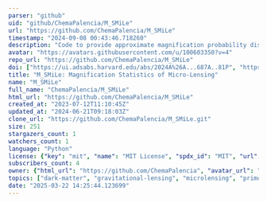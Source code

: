 ```yaml
---
parser: "github"
uid: "github/ChemaPalencia/M_SMiLe"
url: "https://github.com/ChemaPalencia/M_SMiLe"
timestamp: "2024-09-08 00:43:46.718260"
description: "Code to provide approximate magnification probability distributions under microlensing by compact objects such as stars or PBHs of strongly lensed stars."
avatar: "https://avatars.githubusercontent.com/u/100603350?v=4"
repo_url: "https://github.com/ChemaPalencia/M_SMiLe"
doi: ["https://ui.adsabs.harvard.edu/abs/2024A%26A...687A..81P", "https://ui.adsabs.harvard.edu/abs/2024ascl.soft08011P/abstract"]
title: "M_SMiLe: Magnification Statistics of Micro-Lensing"
name: "M_SMiLe"
full_name: "ChemaPalencia/M_SMiLe"
html_url: "https://github.com/ChemaPalencia/M_SMiLe"
created_at: "2023-07-12T11:10:45Z"
updated_at: "2024-06-21T09:18:03Z"
clone_url: "https://github.com/ChemaPalencia/M_SMiLe.git"
size: 251
stargazers_count: 1
watchers_count: 1
language: "Python"
license: {"key": "mit", "name": "MIT License", "spdx_id": "MIT", "url": "https://api.github.com/licenses/mit", "node_id": "MDc6TGljZW5zZTEz"}
subscribers_count: 4
owner: {"html_url": "https://github.com/ChemaPalencia", "avatar_url": "https://avatars.githubusercontent.com/u/100603350?v=4", "login": "ChemaPalencia", "type": "User"}
topics: ["dark-matter", "gravitational-lensing", "microlensing", "primordial-black-holes", "strong-lensing", "high-redshift-stars"]
date: "2025-03-22 14:25:44.123699"
---
```

